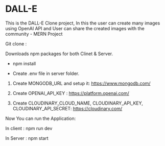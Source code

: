 # DALL-E
This is the DALL-E Clone project, In this the user can create many images using OpenAI API and User can share the created images with the community  - MERN Project 

Git clone : 

Downloads npm packages for both Clinet & Server.

- npm install

- Create .env file in server folder.

1. Create MONGODB_URL and setup it: https://www.mongodb.com/

2. Create OPENAI_API_KEY : https://platform.openai.com/

3. Create CLOUDINARY_CLOUD_NAME, CLOUDINARY_API_KEY, CLOUDINARY_API_SECRET: https://cloudinary.com/

Now You can run the Application:

In client : npm run dev

In Server : npm start
